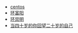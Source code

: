 - [centos](#/note/centos)
- [环富阳](#/blog/2018-09-16-环富阳)
- [环崇明](#/blog/2018-09-24.环崇明)
- [当四十岁的你回望二十岁的自己](http://reader.s-reader.com/article/c0/3568443.html?l=02a1db025d5e393f681d8fef9af78bee&ft_size=&site_id=616)
